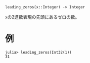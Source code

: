 ```
leading_zeros(x::Integer) -> Integer
```

`x`の2進数表現の先頭にあるゼロの数。

# 例

```jldoctest
julia> leading_zeros(Int32(1))
31
```
